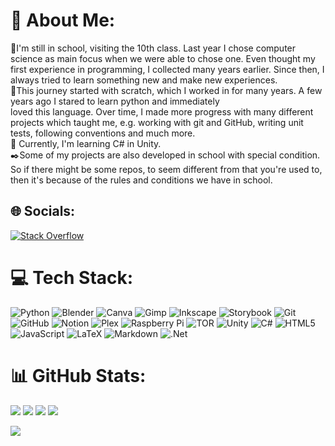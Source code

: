 # 💫 About Me:
🏫I'm still in school, visiting the 10th class. Last year I chose computer science as main focus when we were able to chose one. Even thought my first experience in programming, I collected many years earlier. Since then, I always tried to learn something new and make new experiences.<br>
📕This journey started with scratch, which I worked in for many years. A few years ago I stared to learn python and immediately<br>loved this language. Over time, I made more progress with many different projects which taught me, e.g. working with git and GitHub, writing unit tests, following conventions and much more.<br>
🌱 Currently, I'm learning C# in Unity.<br>
✒️Some of my projects are also developed in school with special condition. So if there might be some repos, to seem different from that you're used to, then it's because of the rules and conditions we have in school.


## 🌐 Socials:
[![Stack Overflow](https://img.shields.io/badge/-Stackoverflow-FE7A16?logo=stack-overflow&logoColor=white)](https://stackoverflow.com/users/28881529) 

# 💻 Tech Stack:
![Python](https://img.shields.io/badge/python-3670A0?style=for-the-badge&logo=python&logoColor=ffdd54) ![Blender](https://img.shields.io/badge/blender-%23F5792A.svg?style=for-the-badge&logo=blender&logoColor=white) ![Canva](https://img.shields.io/badge/Canva-%2300C4CC.svg?style=for-the-badge&logo=Canva&logoColor=white) ![Gimp](https://img.shields.io/badge/Gimp-657D8B?style=for-the-badge&logo=gimp&logoColor=FFFFFF) ![Inkscape](https://img.shields.io/badge/Inkscape-e0e0e0?style=for-the-badge&logo=inkscape&logoColor=080A13) ![Storybook](https://img.shields.io/badge/-Storybook-FF4785?style=for-the-badge&logo=storybook&logoColor=white) ![Git](https://img.shields.io/badge/git-%23F05033.svg?style=for-the-badge&logo=git&logoColor=white) ![GitHub](https://img.shields.io/badge/github-%23121011.svg?style=for-the-badge&logo=github&logoColor=white) ![Notion](https://img.shields.io/badge/Notion-%23000000.svg?style=for-the-badge&logo=notion&logoColor=white) ![Plex](https://img.shields.io/badge/plex-%23E5A00D.svg?style=for-the-badge&logo=plex&logoColor=white) ![Raspberry Pi](https://img.shields.io/badge/-Raspberry_Pi-C51A4A?style=for-the-badge&logo=Raspberry-Pi) ![TOR](https://img.shields.io/badge/tor-%237E4798.svg?style=for-the-badge&logo=tor-project&logoColor=white) ![Unity](https://img.shields.io/badge/unity-%23000000.svg?style=for-the-badge&logo=unity&logoColor=white) ![C#](https://img.shields.io/badge/c%23-%23239120.svg?style=for-the-badge&logo=csharp&logoColor=white) ![HTML5](https://img.shields.io/badge/html5-%23E34F26.svg?style=for-the-badge&logo=html5&logoColor=white) ![JavaScript](https://img.shields.io/badge/javascript-%23323330.svg?style=for-the-badge&logo=javascript&logoColor=%23F7DF1E) ![LaTeX](https://img.shields.io/badge/latex-%23008080.svg?style=for-the-badge&logo=latex&logoColor=white) ![Markdown](https://img.shields.io/badge/markdown-%23000000.svg?style=for-the-badge&logo=markdown&logoColor=white) ![.Net](https://img.shields.io/badge/.NET-5C2D91?style=for-the-badge&logo=.net&logoColor=white)
# 📊 GitHub Stats:
![](https://github-readme-stats.vercel.app/api?username=RedLion8399&theme=dark&hide_border=false&include_all_commits=true&count_private=true&show_icons=true)
![](https://github-readme-streak-stats.herokuapp.com/?user=RedLion8399&theme=dark&hide_border=false)
![](https://github-contributor-stats.vercel.app/api?username=RedLion8399&limit=5&theme=dark&combine_all_yearly_contributions=true)
![](https://github-readme-stats.vercel.app/api/top-langs/?username=RedLion8399&theme=dark&hide_border=false&include_all_commits=false&count_private=false&layout=compact)

[![](https://visitcount.itsvg.in/api?id=RedLion8399&icon=0&color=3)](https://visitcount.itsvg.in)

<!-- Proudly created with GPRM ( https://gprm.itsvg.in ) -->
